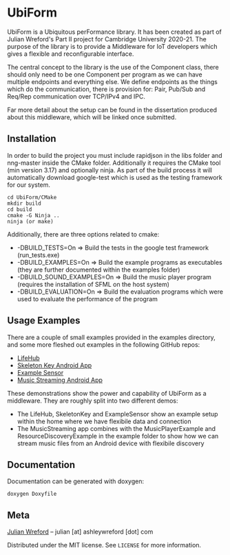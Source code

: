 # UbiForm
UbiForm is a Ubiquitous perFormance library. It has been created as part of Julian Wreford's Part II project for Cambridge University 2020-21.
The purpose of the library is to provide a Middleware for IoT developers which gives a flexible and reconfigurable interface.

The central concept to the library is the use of the Component class, there should only need to be one Component per program as we can have multiple endpoints and everything else.
We define endpoints as the things which do the communication, there is provision for: Pair, Pub/Sub and Req/Rep communication over TCP/IPv4 and IPC.

Far more detail about the setup can be found in the dissertation produced about this middleware, which will be linked once submitted.


## Installation
In order to build the project you must include rapidjson in the libs folder and nng-master inside the CMake folder.
Additionally it requires the CMake tool (min version 3.17) and optionally ninja. 
As part of the build process it will automatically download google-test which is used as the testing framework for our system.

```
cd UbiForm/CMake
mkdir build
cd build
cmake -G Ninja ..
ninja (or make)
```

Additionally, there are three options related to cmake:
* \-DBUILD_TESTS=On          => Build the tests in the google test framework (run_tests.exe)
* \-DBUILD_EXAMPLES=On       => Build the example programs as executables (they are further documented within the examples folder)
* \-DBUILD_SOUND_EXAMPLES=On => Build the music player program (requires the installation of SFML on the host system)
* \-DBUILD_EVALUATION=On     => Build the evaluation programs which were used to evaluate the performance of the program

## Usage Examples 
There are a couple of small examples provided in the examples directory, and some more fleshed out examples in the following GitHub repos:
* [LifeHub](https://github.com/J2G8W/UbiFormLifeHub)
* [Skeleton Key Android App](https://github.com/J2G8W/UbiFormSkeletonKey)
* [Example Sensor](https://github.com/J2G8W/UbiFormExampleIoTSensor)
* [Music Streaming Android App](https://github.com/J2G8W/UbiFormAndroidMusicStreaming)

These demonstrations show the power and capability of UbiForm as a middleware. They are roughly split into two different demos:
* The LifeHub, SkeletonKey and ExampleSensor show an example setup within the home where we have flexibile data and connection
* The MusicStreaming app combines with the MusicPlayerExample and ResourceDiscoveryExample in the example folder to show how we can stream music files from an Android device with flexibile discovery

## Documentation
Documentation can be generated with doxygen:
```
doxygen Doxyfile
```

## Meta
[Julian Wreford](https://www.linkedin.com/in/julian-wreford-986b34154/) – julian \[at\] ashleywreford \[dot\] com

Distributed under the MIT license. See ``LICENSE`` for more information.
